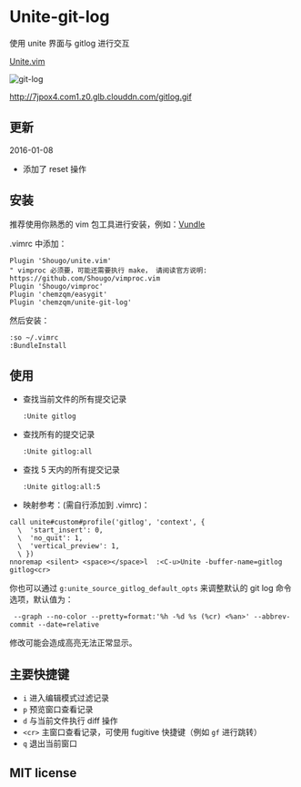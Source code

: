 # Unite-git-log

使用 unite 界面与 gitlog 进行交互

[Unite.vim](https://github.com/Shougo/unite.vim)

![git-log](http://7jpox4.com1.z0.glb.clouddn.com/gitlog.gif)

http://7jpox4.com1.z0.glb.clouddn.com/gitlog.gif

## 更新

2016-01-08

* 添加了 reset 操作

## 安装

推荐使用你熟悉的 vim 包工具进行安装，例如：[Vundle](https://github.com/gmarik/vundle)

.vimrc 中添加：

    Plugin 'Shougo/unite.vim'
    " vimproc 必须要，可能还需要执行 make， 请阅读官方说明: https://github.com/Shougo/vimproc.vim
    Plugin 'Shougo/vimproc'
    Plugin 'chemzqm/easygit'
    Plugin 'chemzqm/unite-git-log'

然后安装：

    :so ~/.vimrc
    :BundleInstall

## 使用

* 查找当前文件的所有提交记录

      :Unite gitlog

* 查找所有的提交记录

      :Unite gitlog:all

* 查找 5 天内的所有提交记录

      :Unite gitlog:all:5

* 映射参考：(需自行添加到 .vimrc)：

```
call unite#custom#profile('gitlog', 'context', {
  \  'start_insert': 0,
  \  'no_quit': 1,
  \  'vertical_preview': 1,
  \ })
nnoremap <silent> <space></space>l  :<C-u>Unite -buffer-name=gitlog   gitlog<cr>
```

你也可以通过 `g:unite_source_gitlog_default_opts` 来调整默认的 git log 命令选项，默认值为：

     --graph --no-color --pretty=format:'%h -%d %s (%cr) <%an>' --abbrev-commit --date=relative

修改可能会造成高亮无法正常显示。

## 主要快捷键

* `i`    进入编辑模式过滤记录
* `p`    预览窗口查看记录
* `d`    与当前文件执行 diff 操作
* `<cr>` 主窗口查看记录，可使用 fugitive 快捷键（例如 `gf` 进行跳转）
* `q`    退出当前窗口


## MIT license

